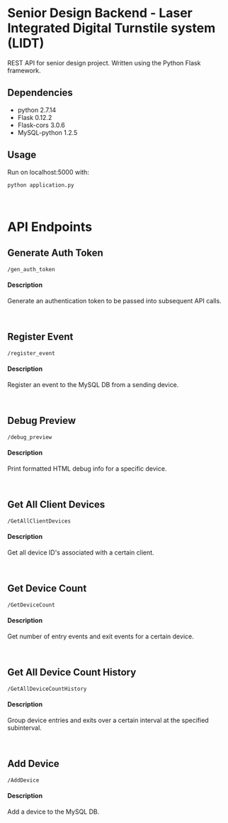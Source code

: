 # Senior Design Backend - Laser Integrated Digital Turnstile system (LIDT)
REST API for senior design project. Written using the Python Flask framework.

## Dependencies

* python 2.7.14
* Flask 0.12.2
* Flask-cors 3.0.6
* MySQL-python 1.2.5

## Usage

Run on localhost:5000 with:
```
python application.py
```

<br />

# API Endpoints

## Generate Auth Token
    /gen_auth_token
#### Description
Generate an authentication token to be passed into subsequent API calls.

<br />

## Register Event
    /register_event
#### Description
Register an event to the MySQL DB from a sending device.

<br />

## Debug Preview
    /debug_preview
#### Description
Print formatted HTML debug info for a specific device.

<br />

## Get All Client Devices
    /GetAllClientDevices
#### Description
Get all device ID's associated with a certain client.

<br />

## Get Device Count
    /GetDeviceCount
#### Description
Get number of entry events and exit events for a certain device.

<br />

## Get All Device Count History
    /GetAllDeviceCountHistory
#### Description
Group device entries and exits over a certain interval at the specified subinterval.

<br />

## Add Device
    /AddDevice
#### Description
Add a device to the MySQL DB.

